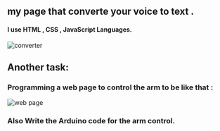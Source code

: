 
## my page that converte your voice to text . 
#### I use HTML , CSS , JavaScript Languages.
![converter](https://user-images.githubusercontent.com/74320579/181342782-89523c79-f1b6-4b0d-87c3-77b3c08d0a9c.png)



## Another task:
### Programming a web page to control the arm to be like that :
![web page](https://user-images.githubusercontent.com/74320579/184551184-6b832f3c-22f1-4eb0-86fa-d70458304842.PNG)

### Also Write the Arduino code for the arm control.

